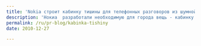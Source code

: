 ```yaml
---
title: 'Nokia строит кабинку тишины для телефонных разговоров из шумной обстановки'
description: 'Нокиа  разработали необходимую для города вещь - кабинку тишины. Очень часто, когда надо позвонить или ответить на звонок на улице, замечаешь, как шумно вокруг, и это действительно мешает разговаривать. И тем более, совершенно невозможно поговорить по телефону, находясь на музыкальном фестивале. Кабинки тишины будут продвигать бренд Нокиа на музыкальном фестивале в Монреале.'
permalink: /ru/pr-blog/kabinka-tishiny
date: 2010-12-27

---
```


<object width="480" height="385"><param name="movie" value="http://www.youtube.com/v/51qd6ECz3oo?fs=1&amp;hl=ru_RU"><param name="allowFullScreen" value="true"><param name="allowscriptaccess" value="always"><embed src="http://www.youtube.com/v/51qd6ECz3oo?fs=1&amp;hl=ru_RU" type="application/x-shockwave-flash" allowscriptaccess="always" allowfullscreen="true" width="480" height="385"></embed></object>

